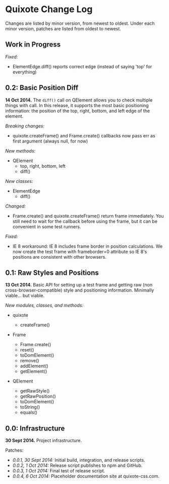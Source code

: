 # Quixote Change Log

Changes are listed by minor version, from newest to oldest. Under each minor version, patches are listed from oldest to newest.


## Work in Progress

*Fixed:*

* ElementEdge.diff() reports correct edge (instead of saying 'top' for everything)


## 0.2: Basic Position Diff

**14 Oct 2014.** The `diff()` call on QElement allows you to check multiple things with call. In this release, it supports the most basic positioning information: the position of the top, right, bottom, and left edge of the element. 

*Breaking changes:*

* quixote.createFrame() and Frame.create() callbacks now pass err as first argument (always null, for now)

*New methods:*

* QElement
  * top, right, bottom, left
  * diff()

*New classes:*

* ElementEdge
  * diff()

*Changed:*

* Frame.create() and quixote.createFrame() return frame immediately. You still need to wait for the callback before using the frame, but it can be convenient in some test runners.

*Fixed:*

* IE 8 workaround: IE 8 includes frame border in position calculations. We now create the test frame with frameborder=0 attribute so IE 8's positions are consistent with other browsers. 


## 0.1: Raw Styles and Positions

**13 Oct 2014.** Basic API for setting up a test frame and getting raw (non cross-browser-compatible) style and positioning information. Minimally viable... but viable.
 
*New modules, classes, and methods:*

* quixote
  * createFrame()
  
* Frame
  * Frame.create()
  * reset()
  * toDomElement()
  * remove()
  * addElement()
  * getElement()
  
* QElement
  * getRawStyle()
  * getRawPosition()
  * toDomElement()
  * toString()
  * equals()
  

## 0.0: Infrastructure

**30 Sept 2014.** Project infrastructure.

Patches:

* *0.0.1, 30 Sept 2014:* Initial build, integration, and release scripts.   
* *0.0.2, 1 Oct 2014:* Release script publishes to npm and GitHub.   
* *0.0.3, 1 Oct 2014:* Final test of release script.
* *0.0.4, 6 Oct 2014:* Placeholder documentation site at quixote-css.com.